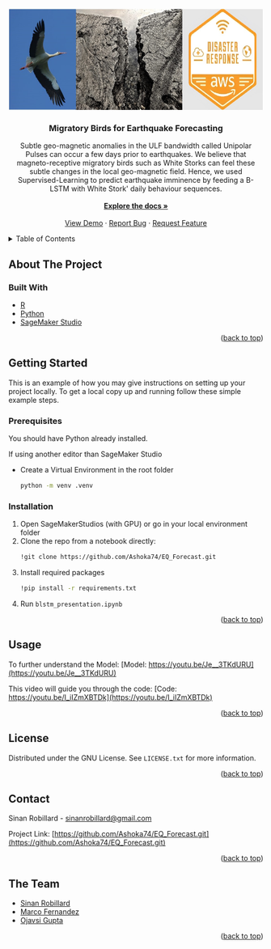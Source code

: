 <div id="top"></div>
<!--
*** Thanks for checking out the Best-README-Template. If you have a suggestion
*** that would make this better, please fork the repo and create a pull request
*** or simply open an issue with the tag "enhancement".
*** Don't forget to give the project a star!
*** Thanks again! Now go create something AMAZING! :D
-->



<!-- PROJECT SHIELDS -->
<!--
*** I'm using markdown "reference style" links for readability.
*** Reference links are enclosed in brackets [ ] instead of parentheses ( ).
*** See the bottom of this document for the declaration of the reference variables
*** for contributors-url, forks-url, etc. This is an optional, concise syntax you may use.
*** https://www.markdownguide.org/basic-syntax/#reference-style-links




<!-- PROJECT LOGO -->
<br />
<div align="center">
  <a href="https://github.com/Ashoka74/EQ_Forecast">
    <img src="images/Thumbnail_1.jpg" alt="Logo" width="800" height="200">
  </a>

<h3 align="center">Migratory Birds for Earthquake Forecasting</h3>

  <p align="center">
    Subtle geo-magnetic anomalies in the ULF bandwidth called Unipolar Pulses can occur a few days prior to earthquakes. 
    We believe that magneto-receptive migratory birds such as White Storks can feel these subtle changes in the local geo-magnetic field. Hence, we used Supervised-Learning to predict earthquake imminence by feeding a B-LSTM with White Stork' daily behaviour sequences.
    <br />
    <br />
    <a href="https://github.com/Ashoka74/EQ_Forecast"><strong>Explore the docs »</strong></a>
    <br />
    <br />
    <a href="https://youtu.be/I_iIZmXBTDk">View Demo</a>
    ·
    <a href="https://github.com/Ashoka74/EQ_Forecast/issues">Report Bug</a>
    ·
    <a href="https://github.com/Ashoka74/EQ_Forecast/issues">Request Feature</a>
  </p>
</div>



<!-- TABLE OF CONTENTS -->
<details>
  <summary>Table of Contents</summary>
  <ol>
    <li>
      <a href="#about-the-project">About The Project</a>
      <ul>
        <li><a href="#built-with">Built With</a></li>
      </ul>
    </li>
    <li>
      <a href="#getting-started">Getting Started</a>
      <ul>
        <li><a href="#prerequisites">Prerequisites</a></li>
        <li><a href="#installation">Installation</a></li>
      </ul>
    </li>
    <li><a href="#usage">Usage</a></li>
    <li><a href="#roadmap">Roadmap</a></li>
    <li><a href="#contributing">Contributing</a></li>
    <li><a href="#license">License</a></li>
    <li><a href="#contact">Contact</a></li>
    <li><a href="#acknowledgments">Acknowledgments</a></li>
  </ol>
</details>



<!-- ABOUT THE PROJECT -->
## About The Project





### Built With

* [R](https://www.r-project.org/)
* [Python](https://www.python.org/)
* [SageMaker Studio](https://studiolab.sagemaker.aws/)


<p align="right">(<a href="#top">back to top</a>)</p>



<!-- GETTING STARTED -->
## Getting Started

This is an example of how you may give instructions on setting up your project locally.
To get a local copy up and running follow these simple example steps.

### Prerequisites

You should have Python already installed.

If using another editor than SageMaker Studio
* Create a Virtual Environment in the root folder
  ```sh
  python -m venv .venv
  ```

### Installation

1. Open SageMakerStudios (with GPU) or go in your local environment folder
2. Clone the repo from a notebook directly:
   ```sh
   !git clone https://github.com/Ashoka74/EQ_Forecast.git
   
   ```
3. Install required packages
   ```sh
   !pip install -r requirements.txt
   ```
4. Run `blstm_presentation.ipynb` 

<p align="right">(<a href="#top">back to top</a>)</p>



<!-- USAGE EXAMPLES -->
## Usage

To further understand the Model: 
[Model: https://youtu.be/Je__3TKdURU](https://youtu.be/Je__3TKdURU)

This video will guide you through the code: 
[Code: https://youtu.be/I_iIZmXBTDk](https://youtu.be/I_iIZmXBTDk)



<p align="right">(<a href="#top">back to top</a>)</p>





<!-- LICENSE -->
## License

Distributed under the GNU License. See `LICENSE.txt` for more information.

<p align="right">(<a href="#top">back to top</a>)</p>



<!-- CONTACT -->
## Contact

Sinan Robillard - sinanrobillard@gmail.com

Project Link: [https://github.com/Ashoka74/EQ_Forecast.git](https://github.com/Ashoka74/EQ_Forecast.git)

<p align="right">(<a href="#top">back to top</a>)</p>



<!-- THE TEAM -->
## The Team

* [Sinan Robillard](@Ashoka74)
* [Marco Fernandez](@@marcofer-fernandez)
* [Ojavsi Gupta](@ojasviG)

<p align="right">(<a href="#top">back to top</a>)</p>



<!-- MARKDOWN LINKS & IMAGES -->
<!-- https://www.markdownguide.org/basic-syntax/#reference-style-links -->
[contributors-shield]: https://img.shields.io/github/contributors/Ashoka74/EQ_Forecast.svg?style=for-the-badge
[contributors-url]: https://github.com/Ashoka74/EQ_Forecaste/graphs/contributors
[forks-shield]: https://img.shields.io/github/forks/Ashoka74/EQ_Forecast.svg?style=for-the-badge
[forks-url]: https://github.com/Ashoka74/EQ_Forecast/network/members
[stars-shield]: https://img.shields.io/github/stars/Ashoka74/EQ_Forecast.svg?style=for-the-badge
[stars-url]: https://github.com/Ashoka74/EQ_Forecast/stargazers
[issues-shield]: https://img.shields.io/github/issues/Ashoka74/EQ_Forecast.svg?style=for-the-badge
[issues-url]: https://github.com/Ashoka74/EQ_Forecast/issues
[license-shield]: https://img.shields.io/github/license/Ashoka74/EQ_Forecast.svg?style=for-the-badge
[license-url]: https://github.com/Ashoka74/EQ_Forecast/blob/master/LICENSE.txt
[linkedin-shield]: https://img.shields.io/badge/-LinkedIn-black.svg?style=for-the-badge&logo=linkedin&colorB=555
[linkedin-url]: www.linkedin.com/in/sinan-robillard
[product-screenshot]: images/screenshot.png
